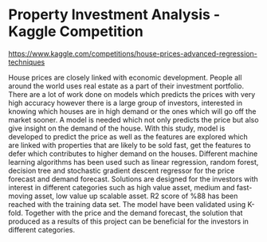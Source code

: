 # Property Investment Analysis - Kaggle Competition

https://www.kaggle.com/competitions/house-prices-advanced-regression-techniques

House prices are closely linked with economic development. People all around the world uses real estate as a part of their investment portfolio. There are a lot of work done on models which predicts the prices with very high accuracy however there is a large group of investors, interested in knowing which houses are in high demand or the ones which will go off the market sooner. A model is needed which not only predicts the price but also give insight on the demand of the house. With this study, model is developed to predict the price as well as the features are explored which are linked with properties that are likely to be sold fast,  get the features to defer which contributes to higher demand on the houses. Different machine learning algorithms has been used such as linear regression, random  forest, decision tree and stochastic gradient descent regressor for the price forecast and demand forecast. Solutions are designed for the investors with interest in different categories such as high value asset, medium and fast-moving asset, low value up scalable asset. R2 score of %88 has been reached with the training data set. The model have been validated using K-fold. Together with the price and the demand forecast, the solution that produced as a results of this project can be beneficial for the investors in different categories.
